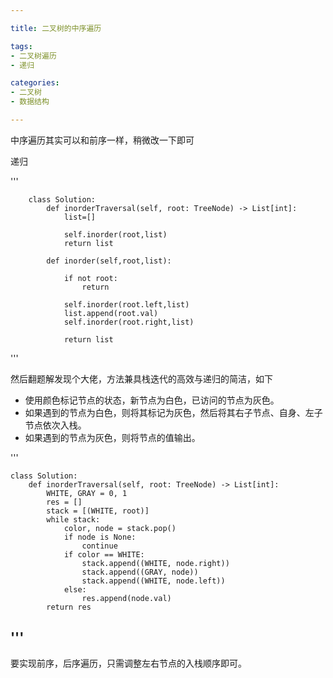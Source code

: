 ```yaml
---

title: 二叉树的中序遍历

tags: 
- 二叉树遍历
- 递归

categories:
- 二叉树
- 数据结构

---
```


中序遍历其实可以和前序一样，稍微改一下即可

递归

'''

        class Solution:
            def inorderTraversal(self, root: TreeNode) -> List[int]:
                list=[]
        
                self.inorder(root,list)
                return list
        
            def inorder(self,root,list):
        
                if not root:
                    return
        
                self.inorder(root.left,list)
                list.append(root.val)
                self.inorder(root.right,list)
        
                return list

'''

然后翻题解发现个大佬，方法兼具栈迭代的高效与递归的简洁，如下

- 使用颜色标记节点的状态，新节点为白色，已访问的节点为灰色。
- 如果遇到的节点为白色，则将其标记为灰色，然后将其右子节点、自身、左子节点依次入栈。
- 如果遇到的节点为灰色，则将节点的值输出。

'''

    class Solution:
        def inorderTraversal(self, root: TreeNode) -> List[int]:
            WHITE, GRAY = 0, 1
            res = []
            stack = [(WHITE, root)]
            while stack:
                color, node = stack.pop()
                if node is None: 
                    continue
                if color == WHITE:
                    stack.append((WHITE, node.right))
                    stack.append((GRAY, node))
                    stack.append((WHITE, node.left))
                else:
                    res.append(node.val)
            return res


'''
---
要实现前序，后序遍历，只需调整左右节点的入栈顺序即可。

